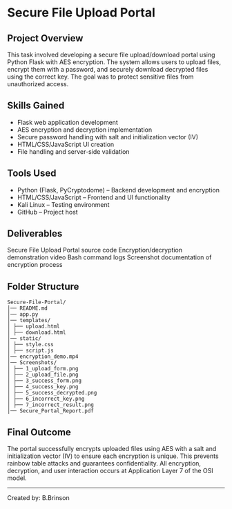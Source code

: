 # Secure File Upload Portal

## Project Overview

This task involved developing a secure file upload/download portal using Python Flask with AES encryption. The system allows users to upload files, encrypt them with a password, and securely download decrypted files using the correct key. The goal was to protect sensitive files from unauthorized access.


## Skills Gained
- Flask web application development
- AES encryption and decryption implementation
- Secure password handling with salt and initialization vector (IV)
- HTML/CSS/JavaScript UI creation
- File handling and server-side validation


## Tools Used
- Python (Flask, PyCryptodome) – Backend development and encryption
- HTML/CSS/JavaScript – Frontend and UI functionality
- Kali Linux – Testing environment
- GitHub – Project host


## Deliverables
Secure File Upload Portal source code
Encryption/decryption demonstration video
Bash command logs
Screenshot documentation of encryption process


## Folder Structure
```
Secure-File-Portal/
│── README.md
│── app.py
│── templates/
│ ├── upload.html
│ ├── download.html
│── static/
│ ├── style.css
│ ├── script.js
│── encryption_demo.mp4
│── Screenshots/
│ ├── 1_upload_form.png
│ ├── 2_upload_file.png
│ ├── 3_success_form.png
│ ├── 4_success_key.png
│ ├── 5_success_decrypted.png
│ ├── 6_incorrect_key.png
│ ├── 7_incorrect_result.png
│── Secure_Portal_Report.pdf
```

## Final Outcome

The portal successfully encrypts uploaded files using AES with a salt and initialization vector (IV) to ensure each encryption is unique. This prevents rainbow table attacks and guarantees confidentiality. All encryption, decryption, and user interaction occurs at Application Layer 7 of the OSI model.

---

Created by: B.Brinson
